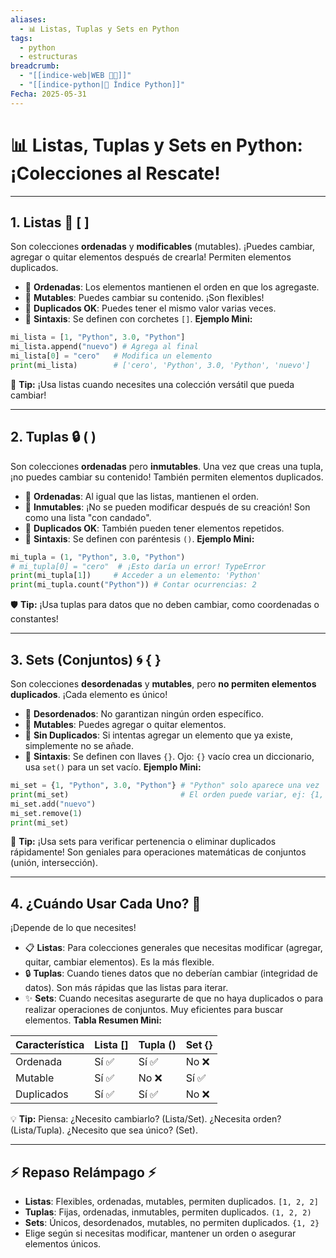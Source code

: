 ```yaml
---
aliases:
  - 📊 Listas, Tuplas y Sets en Python
tags:
  - python
  - estructuras
breadcrumb:
  - "[[indice-web|WEB 🔗📝]]"
  - "[[indice-python|🐍 Índice Python]]"
Fecha: 2025-05-31
---
```

# 📊 Listas, Tuplas y Sets en Python: ¡Colecciones al Rescate!
---
## 1. Listas 📝 [ ]
Son colecciones **ordenadas** y **modificables** (mutables). ¡Puedes cambiar, agregar o quitar elementos después de crearla! Permiten elementos duplicados.
- 📌 **Ordenadas**: Los elementos mantienen el orden en que los agregaste.
- 📌 **Mutables**: Puedes cambiar su contenido. ¡Son flexibles!
- 📌 **Duplicados OK**: Puedes tener el mismo valor varias veces.
- 📌 **Sintaxis**: Se definen con corchetes `[]`.
**Ejemplo Mini:**
```python
mi_lista = [1, "Python", 3.0, "Python"]
mi_lista.append("nuevo") # Agrega al final
mi_lista[0] = "cero"   # Modifica un elemento
print(mi_lista)        # ['cero', 'Python', 3.0, 'Python', 'nuevo']
```
💪 **Tip:** ¡Usa listas cuando necesites una colección versátil que pueda cambiar!

---
## 2. Tuplas 🔒 ( )
Son colecciones **ordenadas** pero **inmutables**. Una vez que creas una tupla, ¡no puedes cambiar su contenido! También permiten elementos duplicados.
- 📌 **Ordenadas**: Al igual que las listas, mantienen el orden.
- 📌 **Inmutables**: ¡No se pueden modificar después de su creación! Son como una lista "con candado".
- 📌 **Duplicados OK**: También pueden tener elementos repetidos.
- 📌 **Sintaxis**: Se definen con paréntesis `()`.
**Ejemplo Mini:**
```python
mi_tupla = (1, "Python", 3.0, "Python")
# mi_tupla[0] = "cero"  # ¡Esto daría un error! TypeError
print(mi_tupla[1])     # Acceder a un elemento: 'Python'
print(mi_tupla.count("Python")) # Contar ocurrencias: 2
```
🛡️ **Tip:** ¡Usa tuplas para datos que no deben cambiar, como coordenadas o constantes!

---
## 3. Sets (Conjuntos) 🌀 { }
Son colecciones **desordenadas** y **mutables**, pero **no permiten elementos duplicados**. ¡Cada elemento es único!
- 📌 **Desordenados**: No garantizan ningún orden específico.
- 📌 **Mutables**: Puedes agregar o quitar elementos.
- 📌 **Sin Duplicados**: Si intentas agregar un elemento que ya existe, simplemente no se añade.
- 📌 **Sintaxis**: Se definen con llaves `{}`. Ojo: `{}` vacío crea un diccionario, usa `set()` para un set vacío.
**Ejemplo Mini:**
```python
mi_set = {1, "Python", 3.0, "Python"} # "Python" solo aparece una vez
print(mi_set)                         # El orden puede variar, ej: {1, 3.0, 'Python'}
mi_set.add("nuevo")
mi_set.remove(1)
print(mi_set)
```
🔢 **Tip:** ¡Usa sets para verificar pertenencia o eliminar duplicados rápidamente! Son geniales para operaciones matemáticas de conjuntos (unión, intersección).

---
## 4. ¿Cuándo Usar Cada Uno? 🤔
¡Depende de lo que necesites!
- 📋 **Listas**: Para colecciones generales que necesitas modificar (agregar, quitar, cambiar elementos). Es la más flexible.
- 🔒 **Tuplas**: Cuando tienes datos que no deberían cambiar (integridad de datos). Son más rápidas que las listas para iterar.
- ✨ **Sets**: Cuando necesitas asegurarte de que no haya duplicados o para realizar operaciones de conjuntos. Muy eficientes para buscar elementos.
**Tabla Resumen Mini:**

| **Característica** | **Lista []** | **Tupla ()** | **Set {}** |
| ------------------ | ------------ | ------------ | ---------- |
| Ordenada           | Sí ✅         | Sí ✅         | No ❌       |
| Mutable            | Sí ✅         | No ❌         | Sí ✅       |
| Duplicados         | Sí ✅         | Sí ✅         | No ❌       |

💡 **Tip:** Piensa: ¿Necesito cambiarlo? (Lista/Set). ¿Necesita orden? (Lista/Tupla). ¿Necesito que sea único? (Set).

---
## ⚡ Repaso Relámpago ⚡
- **Listas**: Flexibles, ordenadas, mutables, permiten duplicados. `[1, 2, 2]`
- **Tuplas**: Fijas, ordenadas, inmutables, permiten duplicados. `(1, 2, 2)`
- **Sets**: Únicos, desordenados, mutables, no permiten duplicados. `{1, 2}`
- Elige según si necesitas modificar, mantener un orden o asegurar elementos únicos.